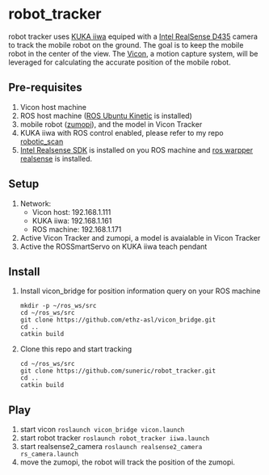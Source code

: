 # robot_tracker

robot tracker uses [KUKA iiwa](https://www.kuka.com/en-us/products/robotics-systems/industrial-robots/lbr-iiwa) equiped with a [Intel RealSense D435](https://www.intelrealsense.com/depth-camera-d435/) camera to track the mobile robot on the ground. The goal is to keep the mobile robot in the center of the view. The [Vicon](https://www.vicon.com/), a motion capture system, will be leveraged for calculating the accurate position of the mobile robot.  

## Pre-requisites
1. Vicon host machine
2. ROS host machine ([ROS Ubuntu Kinetic](https://note.youdao.com/) is installed) 
3. mobile robot ([zumopi](https://github.com/linZHank/zumo_pi)), and the model in Vicon Tracker
4. KUKA iiwa with ROS control enabled, please refer to my repo [robotic_scan](https://github.com/suneric/robotic_scan)
5. [Intel Realsense SDK](https://github.com/IntelRealSense/librealsense
) is installed on you ROS machine and [ros warpper realsense](https://github.com/IntelRealSense/realsense-ros) is installed.

## Setup
1. Network:
    - Vicon host: 192.168.1.111
    - KUKA iiwa: 192.168.1.161
    - ROS machine: 192.168.1.171
2. Active Vicon Tracker and zumopi, a model is avaialable in Vicon Tracker  
3. Active the ROSSmartServo on KUKA iiwa teach pendant


## Install
1. Install vicon_bridge for position information query on your ROS machine
    ```
    mkdir -p ~/ros_ws/src
    cd ~/ros_ws/src
    git clone https://github.com/ethz-asl/vicon_bridge.git
    cd ..
    catkin build
    ```
2. Clone this repo and start tracking
    ```
    cd ~/ros_ws/src
    git clone https://github.com/suneric/robot_tracker.git
    cd ..
    catkin build
    ```

## Play
1. start vicon ```roslaunch vicon_bridge vicon.launch```
2. start robot tracker ```roslaunch robot_tracker iiwa.launch```
3. start realsense2_camera ```roslaunch realsense2_camera rs_camera.launch```
4. move the zumopi, the robot will track the position of the zumopi.
